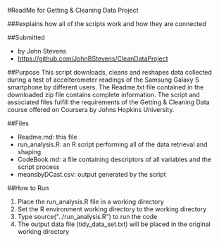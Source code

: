 #ReadMe for Getting & Cleaning Data Project

###explains how all of the scripts work and how they are connected

##Submitted
* by John Stevens
* https://github.com/JohnBStevens/CleanDataProject

##Purpose
This script downloads, cleans and reshapes data collected during a test of accelterometer readings of the Samsung Galaxy S smartphone by different users. The Readme.txt file contained in the downloaded zip file contains complete information. The script and associated files fulfill the requirements of the Getting & Cleaning Data course offered on Coursera by Johns Hopkins University.

##Files
* Readme.md: this file
* run_analysis.R: an R script performing all of the data retrieval and shaping.
* CodeBook.md: a file containing descriptors of all variables and the script process
* meansbyDCast.csv: output generated by the script

##How to Run
1. Place the run_analysis.R file in a working directory
2. Set the R environment working directory to the working directory
3. Type source("../run_analysis.R") <enter> to run the code
4. The output data file (tidy_data_set.txt) will be placed in the original working directory